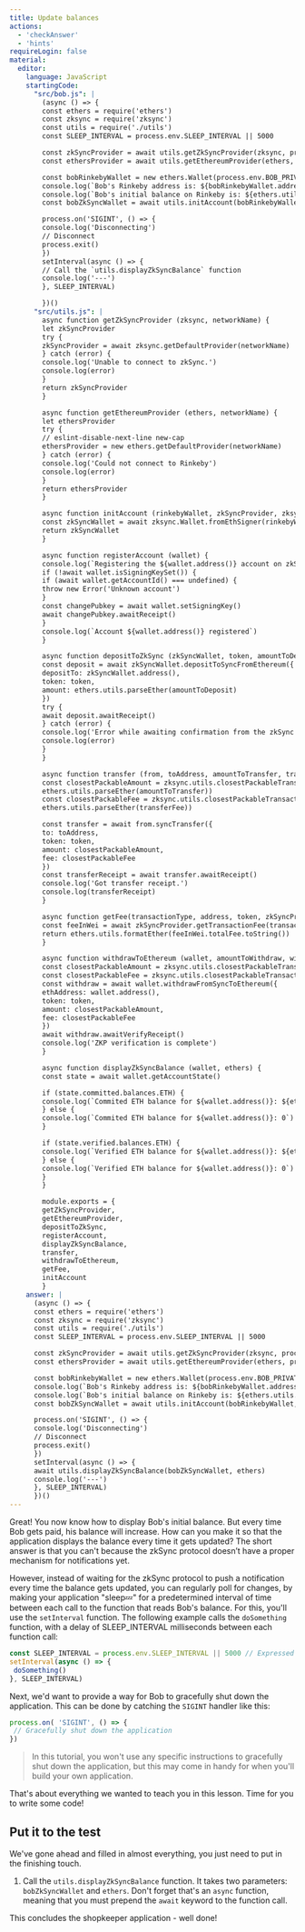 ```yaml
---
title: Update balances
actions:
  - 'checkAnswer'
  - 'hints'
requireLogin: false
material:
  editor:
    language: JavaScript
    startingCode:
      "src/bob.js": |
        (async () => {
        const ethers = require('ethers')
        const zksync = require('zksync')
        const utils = require('./utils')
        const SLEEP_INTERVAL = process.env.SLEEP_INTERVAL || 5000

        const zkSyncProvider = await utils.getZkSyncProvider(zksync, process.env.NETWORK_NAME)
        const ethersProvider = await utils.getEthereumProvider(ethers, process.env.NETWORK_NAME)

        const bobRinkebyWallet = new ethers.Wallet(process.env.BOB_PRIVATE_KEY, ethersProvider)
        console.log(`Bob's Rinkeby address is: ${bobRinkebyWallet.address}`)
        console.log(`Bob's initial balance on Rinkeby is: ${ethers.utils.formatEther(await bobRinkebyWallet.getBalance())}`)
        const bobZkSyncWallet = await utils.initAccount(bobRinkebyWallet, zkSyncProvider, zksync)

        process.on('SIGINT', () => {
        console.log('Disconnecting')
        // Disconnect
        process.exit()
        })
        setInterval(async () => {
        // Call the `utils.displayZkSyncBalance` function
        console.log('---')
        }, SLEEP_INTERVAL)

        })()
      "src/utils.js": |
        async function getZkSyncProvider (zksync, networkName) {
        let zkSyncProvider
        try {
        zkSyncProvider = await zksync.getDefaultProvider(networkName)
        } catch (error) {
        console.log('Unable to connect to zkSync.')
        console.log(error)
        }
        return zkSyncProvider
        }

        async function getEthereumProvider (ethers, networkName) {
        let ethersProvider
        try {
        // eslint-disable-next-line new-cap
        ethersProvider = new ethers.getDefaultProvider(networkName)
        } catch (error) {
        console.log('Could not connect to Rinkeby')
        console.log(error)
        }
        return ethersProvider
        }

        async function initAccount (rinkebyWallet, zkSyncProvider, zksync) {
        const zkSyncWallet = await zksync.Wallet.fromEthSigner(rinkebyWallet, zkSyncProvider)
        return zkSyncWallet
        }

        async function registerAccount (wallet) {
        console.log(`Registering the ${wallet.address()} account on zkSync`)
        if (!await wallet.isSigningKeySet()) {
        if (await wallet.getAccountId() === undefined) {
        throw new Error('Unknown account')
        }
        const changePubkey = await wallet.setSigningKey()
        await changePubkey.awaitReceipt()
        }
        console.log(`Account ${wallet.address()} registered`)
        }

        async function depositToZkSync (zkSyncWallet, token, amountToDeposit, ethers) {
        const deposit = await zkSyncWallet.depositToSyncFromEthereum({
        depositTo: zkSyncWallet.address(),
        token: token,
        amount: ethers.utils.parseEther(amountToDeposit)
        })
        try {
        await deposit.awaitReceipt()
        } catch (error) {
        console.log('Error while awaiting confirmation from the zkSync operators.')
        console.log(error)
        }
        }

        async function transfer (from, toAddress, amountToTransfer, transferFee, token, zksync, ethers) {
        const closestPackableAmount = zksync.utils.closestPackableTransactionAmount(
        ethers.utils.parseEther(amountToTransfer))
        const closestPackableFee = zksync.utils.closestPackableTransactionFee(
        ethers.utils.parseEther(transferFee))

        const transfer = await from.syncTransfer({
        to: toAddress,
        token: token,
        amount: closestPackableAmount,
        fee: closestPackableFee
        })
        const transferReceipt = await transfer.awaitReceipt()
        console.log('Got transfer receipt.')
        console.log(transferReceipt)
        }

        async function getFee(transactionType, address, token, zkSyncProvider, ethers) {
        const feeInWei = await zkSyncProvider.getTransactionFee(transactionType, address, token)
        return ethers.utils.formatEther(feeInWei.totalFee.toString())
        }

        async function withdrawToEthereum (wallet, amountToWithdraw, withdrawalFee, token, zksync, ethers) {
        const closestPackableAmount = zksync.utils.closestPackableTransactionAmount(ethers.utils.parseEther(amountToWithdraw))
        const closestPackableFee = zksync.utils.closestPackableTransactionFee(ethers.utils.parseEther(withdrawalFee))
        const withdraw = await wallet.withdrawFromSyncToEthereum({
        ethAddress: wallet.address(),
        token: token,
        amount: closestPackableAmount,
        fee: closestPackableFee
        })
        await withdraw.awaitVerifyReceipt()
        console.log('ZKP verification is complete')
        }

        async function displayZkSyncBalance (wallet, ethers) {
        const state = await wallet.getAccountState()

        if (state.committed.balances.ETH) {
        console.log(`Commited ETH balance for ${wallet.address()}: ${ethers.utils.formatEther(state.committed.balances.ETH)}`)
        } else {
        console.log(`Commited ETH balance for ${wallet.address()}: 0`)
        }

        if (state.verified.balances.ETH) {
        console.log(`Verified ETH balance for ${wallet.address()}: ${ethers.utils.formatEther(state.verified.balances.ETH)}`)
        } else {
        console.log(`Verified ETH balance for ${wallet.address()}: 0`)
        }
        }

        module.exports = {
        getZkSyncProvider,
        getEthereumProvider,
        depositToZkSync,
        registerAccount,
        displayZkSyncBalance,
        transfer,
        withdrawToEthereum,
        getFee,
        initAccount
        }
    answer: |
      (async () => {
      const ethers = require('ethers')
      const zksync = require('zksync')
      const utils = require('./utils')
      const SLEEP_INTERVAL = process.env.SLEEP_INTERVAL || 5000

      const zkSyncProvider = await utils.getZkSyncProvider(zksync, process.env.NETWORK_NAME)
      const ethersProvider = await utils.getEthereumProvider(ethers, process.env.NETWORK_NAME)

      const bobRinkebyWallet = new ethers.Wallet(process.env.BOB_PRIVATE_KEY, ethersProvider)
      console.log(`Bob's Rinkeby address is: ${bobRinkebyWallet.address}`)
      console.log(`Bob's initial balance on Rinkeby is: ${ethers.utils.formatEther(await bobRinkebyWallet.getBalance())}`)
      const bobZkSyncWallet = await utils.initAccount(bobRinkebyWallet, zkSyncProvider, zksync)

      process.on('SIGINT', () => {
      console.log('Disconnecting')
      // Disconnect
      process.exit()
      })
      setInterval(async () => {
      await utils.displayZkSyncBalance(bobZkSyncWallet, ethers)
      console.log('---')
      }, SLEEP_INTERVAL)
      })()
---
```


Great! You now know how to display Bob's initial balance. But every time Bob gets paid, his balance will increase. How can you make it so that the application displays the balance every time it gets updated? The short answer is that you can't because the zkSync protocol doesn’t have a proper mechanism for notifications yet.

However, instead of waiting for the zkSync protocol to push a notification every time the balance gets updated, you can regularly poll for changes, by making your application "sleep💤" for a predetermined interval of time between each call to the function that reads Bob's balance. For this, you'll use the `setInterval` function. The following example calls the `doSomething` function, with a delay of SLEEP_INTERVAL milliseconds between each function call:

```JavaScript
const SLEEP_INTERVAL = process.env.SLEEP_INTERVAL || 5000 // Expressed in milliseconds
setInterval(async () => {
 doSomething()
}, SLEEP_INTERVAL)
```

Next, we'd want to provide a way for Bob to gracefully shut down the application. This can be done by catching the `SIGINT` handler like this:

```JavaScript
process.on( 'SIGINT', () => {
 // Gracefully shut down the application
})
```

> In this tutorial, you won't use any specific instructions to gracefully shut down the application, but this may come in handy for when you'll build your own application.

That's about everything we wanted to teach you in this lesson. Time for you to write some code!

## Put it to the test

We've gone ahead and filled in almost everything, you just need to put in the finishing touch.

1. Call the `utils.displayZkSyncBalance` function. It takes two parameters: `bobZkSyncWallet` and `ethers`. Don't forget that's an `async` function, meaning that you must prepend the `await` keyword to the function call.

This concludes the shopkeeper application - well done!

